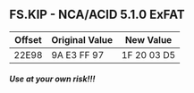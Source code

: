 ## FS.KIP - NCA/ACID 5.1.0 ExFAT  
| Offset | Original Value | New Value |
| - | - | - |
| 22E98 | 9A E3 FF 97 | 1F 20 03 D5 |  
##### Use at your own risk!!!  
